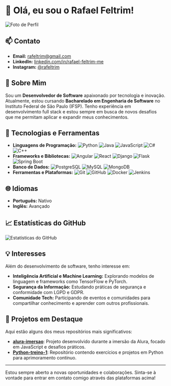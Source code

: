 # 👋 Olá, eu sou o Rafael Feltrim!

![Foto de Perfil](https://github.com/RaFeltrim.png)

## 📫 Contato

- **Email:** [rafeltrim@gmail.com](mailto:rafeltrim@gmail.com)
- **LinkedIn:** [linkedin.com/in/rafael-feltrim-me](https://www.linkedin.com/in/rafael-feltrim-me/)
- **Instagram:** [@rafeltrim](https://www.instagram.com/rafeltrim/)

## 💼 Sobre Mim

Sou um **Desenvolvedor de Software** apaixonado por tecnologia e inovação. Atualmente, estou cursando **Bacharelado em Engenharia de Software** no Instituto Federal de São Paulo (IFSP). Tenho experiência em desenvolvimento full stack e estou sempre em busca de novos desafios que me permitam aplicar e expandir meus conhecimentos.

## 🚀 Tecnologias e Ferramentas

- **Linguagens de Programação:** ![Python](https://img.shields.io/badge/-Python-333333?style=flat&logo=python) ![Java](https://img.shields.io/badge/-Java-333333?style=flat&logo=java) ![JavaScript](https://img.shields.io/badge/-JavaScript-333333?style=flat&logo=javascript) ![C#](https://img.shields.io/badge/-C%23-333333?style=flat&logo=c-sharp) ![C++](https://img.shields.io/badge/-C++-333333?style=flat&logo=c%2B%2B)
- **Frameworks e Bibliotecas:** ![Angular](https://img.shields.io/badge/-Angular-333333?style=flat&logo=angular) ![React](https://img.shields.io/badge/-React-333333?style=flat&logo=react) ![Django](https://img.shields.io/badge/-Django-333333?style=flat&logo=django) ![Flask](https://img.shields.io/badge/-Flask-333333?style=flat&logo=flask) ![Spring Boot](https://img.shields.io/badge/-Spring%20Boot-333333?style=flat&logo=spring-boot)
- **Banco de Dados:** ![PostgreSQL](https://img.shields.io/badge/-PostgreSQL-333333?style=flat&logo=postgresql) ![MySQL](https://img.shields.io/badge/-MySQL-333333?style=flat&logo=mysql) ![MongoDB](https://img.shields.io/badge/-MongoDB-333333?style=flat&logo=mongodb)
- **Ferramentas e Plataformas:** ![Git](https://img.shields.io/badge/-Git-333333?style=flat&logo=git) ![GitHub](https://img.shields.io/badge/-GitHub-333333?style=flat&logo=github) ![Docker](https://img.shields.io/badge/-Docker-333333?style=flat&logo=docker) ![Jenkins](https://img.shields.io/badge/-Jenkins-333333?style=flat&logo=jenkins)

## 🌐 Idiomas

- **Português:** Nativo
- **Inglês:** Avançado

## 📈 Estatísticas do GitHub

![Estatísticas do GitHub](https://github-readme-stats.vercel.app/api?username=RaFeltrim&show_icons=true&theme=dracula)

## 💡 Interesses

Além do desenvolvimento de software, tenho interesse em:

- **Inteligência Artificial e Machine Learning:** Explorando modelos de linguagem e frameworks como TensorFlow e PyTorch.
- **Segurança da Informação:** Estudando práticas de segurança e conformidade com LGPD e GDPR.
- **Comunidade Tech:** Participando de eventos e comunidades para compartilhar conhecimento e aprender com outros profissionais.

## 📂 Projetos em Destaque

Aqui estão alguns dos meus repositórios mais significativos:

- [**alura-imersao**](https://github.com/RaFeltrim/alura-imersao): Projeto desenvolvido durante a imersão da Alura, focado em JavaScript e desafios práticos.
- [**Python-treino-1**](https://github.com/RaFeltrim/Python-treino-1): Repositório contendo exercícios e projetos em Python para aprimoramento contínuo.

---

Estou sempre aberto a novas oportunidades e colaborações. Sinta-se à vontade para entrar em contato comigo através das plataformas acima!

